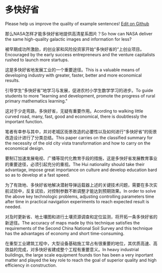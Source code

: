 # 多快好省

Please help us improve the quality of example sentences! [Edit on Github](https://github.com/jiyushe/jiyu-example-sentence-source/blob/main/chinese/duokuaihaosheng.md)

<p><span class="chinese">那么NASA怎样才能多快好省地提供高清星系图片？</span><span class="english">So how can NASA deliver the same high-quality galactic images and information for less?</span></p>

<p><span class="chinese">被早期成功所激励，的创业家和风险投资家开始“多快好省的“上创业项目。</span><span class="english">Encouraged by the early success entrepreneurs and the venture capitalists rushed to launch more startups.</span></p>

<p><span class="chinese">这是多快好省地发展工业的一个重要途径。</span><span class="english">This is a valuable means of developing industry with greater, faster, better and more economical results.</span></p>

<p><span class="chinese">引导学生“多快好省”地学习与发展，促进农村小学生数学学习的进步。</span><span class="english">To guide students to more "learning and development, promote the progress of rural primary mathematics learning."</span></p>

<p><span class="chinese">这对于少走弯路，多快好省，无疑有重要作用。</span><span class="english">Acording to walking little curved road, many, fast, good and economical, there is doubtlessly the important function.</span></p>

<p><span class="chinese">笔者有幸参与其中，并对老城区街景改造的必要性以及如何进行“多快好省”的街景改造设计进行了分类总结。</span><span class="english">This paper carries on the classified summary for the necessity of the old city vista transformation and how to carry on the economical design.</span></p>

<p><span class="chinese">要制订加速发展电视、广播等现代化教育手段的措施，这是多快好省发展教育事业的重要途径，必须引起充分的重视。</span><span class="english">The Hui nationality should take their advantage, impose great importance on culture and develop education bard so as to develop at a fast speed.</span></p>

<p><span class="chinese">为了有效地、多快好省地解决潜射导弹运载器上述的关键技术问题，需要在多次实航试验中，反复试验，对控制参数不断调整才能达到预期效果。</span><span class="english">In order to solve the above key technologic problems, adjusting controlling parameters time after time in practical navigation experiments to reach expected result is needed.</span></p>

<p><span class="chinese">对及时更新省、地土壤图和进行土壤资源调查和定位监测，将开拓一条多快好省的新途径。</span><span class="english">The accuracy of maps made by this technique satisfies the requirements of the Second China National Soil Survey and this technique has the advantages of economy and short time-consuming.</span></p>

<p><span class="chinese">在重型工业建筑工程中，大型设备基础施工常占有很重要的地位，其优质高速、高效益的完成，对多快好省建成整个工程有重要意义。</span><span class="english">In heavy industrial buildings, the large scale equipment founds tion has been a very inportant matter and played the key role to reach the goal of superior quality and high efficiency in construction.</span></p>

